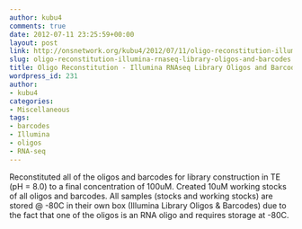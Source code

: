 ```yaml
---
author: kubu4
comments: true
date: 2012-07-11 23:25:59+00:00
layout: post
link: http://onsnetwork.org/kubu4/2012/07/11/oligo-reconstitution-illumina-rnaseq-library-oligos-and-barcodes/
slug: oligo-reconstitution-illumina-rnaseq-library-oligos-and-barcodes
title: Oligo Reconstitution - Illumina RNAseq Library Oligos and Barcodes
wordpress_id: 231
author:
- kubu4
categories:
- Miscellaneous
tags:
- barcodes
- Illumina
- oligos
- RNA-seq
---
```


Reconstituted all of the oligos and barcodes for library construction in TE (pH = 8.0) to a final concentration of 100uM. Created 10uM working stocks of all oligos and barcodes. All samples (stocks and working stocks) are stored @ -80C in their own box (Illumina Library Oligos & Barcodes) due to the fact that one of the oligos is an RNA oligo and requires storage at -80C.
